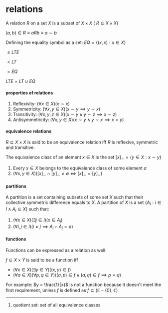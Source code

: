 # relations

A relation $R$ on a set $X$ is a subset of $X \times X$ ( $R \subseteq X \times X$)

$(a,b) \in R \equiv aRb \equiv a \sim b$

Defining the equality symbol as a set: $EQ = \{(x, x): x \in X\}$

$\leq LTE$

$\lt LT$

$= EQ$

$LTE = LT \cup EQ$

#### properties of relations

1. Reflexivity: $(\forall x \in X)(x \sim x)$
2. Symmetricity: $(\forall x,y \in X)(x \sim y \implies y \sim x)$
3. Transitivity: $(\forall x,y,z \in X)(x \sim y \land y \sim z \implies x \sim z)$
4. Antisymmetricity: $(\forall x,y \in X)(x \sim y \land y \sim x \implies x=y)$

#### equivalence relations

$R \subseteq X \times X$ is said to be an equivalence relation iff $R$ is reflexive, symmetric and transitive.

The equivalence class of an element $x \in X$ is the set $[x]_\sim = \{ y \in X: x \sim y\}$

1. Every $x \in X$ belongs to the equivalence class of some element $a$
2. $(\forall x, y \in X)([x]_\sim \cap [y]_\sim \neq \emptyset \iff [x]_\sim = [y]_\sim)$

#### partitions

A partition is a set containing subsets of some set $X$ such that their collective symmetric difference equals to $X$. A partition of $X$ is a set $\{A_i: i \in I \land A_i \subseteq X\}$ such that:

1. $(\forall x \in X)(\exists j \in I)(x \in A_j)$
2. $(\forall i, j \in I)(i \neq j \implies A_i \cap A_j = \emptyset)$

#### functions

Functions can be expressed as a relation as well:

$f \subseteq X \times Y$ is said to be a function iff

- $(\forall x \in X)(\exists y \in Y)((x, y) \in f)$
- $(\forall a \in X)(\forall p,q \in Y)((a, p) \in f \land (a, q) \in f \implies p=q)$

For example: $y = \frac{1}{x}$ is not a function because it doesn't meet the first requirement, unless $f$ is defined as $f \subseteq (\mathbb{C} - \{0\}, \mathbb{C})$

---

1. quotient set: set of all equivalence classes
